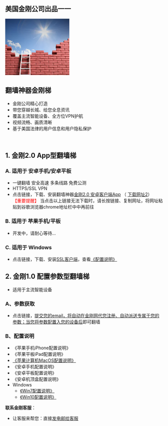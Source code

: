 ## 美国金刚公司出品一一

![image](l-w-s-athird.png)


## 翻墙神器金刚梯<br> 
- 金刚公司精心打造<br> 
- 带您穿越长城、给您全息资讯<br> 
- 覆盖主流智能设备、全方位VPN护航<br> 
- 视频流畅、画质清晰<br> 
- 基于美国法律的用户信息和用户隐私保护<br> 
<br>

## 1. 金刚2.0 App型翻墙梯

### A. 适用于 安卓手机/安卓平板
 

- 一键翻墙 安全高速 多条线路 免费公测 
- HTTPS/SSL VPN 
- 点击链接，下载、安装翻墙神器[金刚2.0 安卓客户端App](https://github.com/a2zitpro/client/releases/download/latest/app-prod-release.apk) （ [下载网址2](https://myfasttrack.org/midman/dl_an_1358.php)）<br>
<font color="Red">【重要提醒】 </font>当点击以上链接无法下载时，请长按链接、复制网址，将网址粘贴到谷歌浏览器chrome地址栏中中再前往

### B. 适用于 苹果手机/平板
- 开发中，请耐心等待...

### C. 适用于 Windows 
- 点击链接，下载、安装[SSL客户端](https://a2zitpro.github.io/web/win)，查看[《配置说明》](https://a2zitpro.github.io/web/win)


## 2. 金刚1.0 配置参数型翻墙梯
- 适用于主流智能设备

### A、参数获取
- 点击链接，[提交您的email，将自动在金刚网代您注册、自动派送专属于您的参数；当您将参数配置入您的设备后](https://a2zitpro.github.io/web/l2_reg)即可翻墙



### B、配置说明
- 《苹果手机iPhone配置说明》<br>
- 《苹果平板iPad配置说明》<br>
- [《苹果计算机MacOS配置说明》](https://a2zitpro.github.io/web/mac)<br>
- 《安卓手机配置说明》<br>
- 《安卓平板配置说明》<br>
- 《安卓机顶盒配置说明》<br>
- Windows<br>
  - [《Win7配置说明》](https://a2zitpro.github.io/web/win7)<br>
  - [《Win10配置说明》](https://a2zitpro.github.io/web/win10)<br>

**联系金刚客服**：
  * 让客服来帮您：直接[发电邮给客服](mailto:cs@a2zitpro.com)
